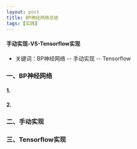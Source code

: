 ```yaml
---
layout: post
title: BP神经网络总结
tags: [实践]
---
```

#### 手动实现-VS-Tensorflow实现

* 关键词：BP神经网络 -- 手动实现 -- Tensorflow

### 一、BP神经网络

#### 1.

#### 2.

### 二、手动实现

### 三、Tensorflow实现


